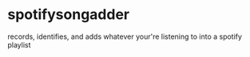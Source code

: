 # spotifysongadder
records, identifies, and adds whatever your're listening to into a spotify playlist
